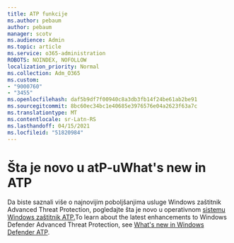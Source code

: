 ```yaml
---
title: ATP funkcije
ms.author: pebaum
author: pebaum
manager: scotv
ms.audience: Admin
ms.topic: article
ms.service: o365-administration
ROBOTS: NOINDEX, NOFOLLOW
localization_priority: Normal
ms.collection: Adm_O365
ms.custom:
- "9000760"
- "3455"
ms.openlocfilehash: daf5b9df7f00940c8a3db3fb14f24be61ab2be91
ms.sourcegitcommit: 8bc60ec34bc1e40685e3976576e04a2623f63a7c
ms.translationtype: MT
ms.contentlocale: sr-Latn-RS
ms.lasthandoff: 04/15/2021
ms.locfileid: "51820984"
---
```

# <a name="whats-new-in-atp"></a><span data-ttu-id="be381-102">Šta je novo u atP-u</span><span class="sxs-lookup"><span data-stu-id="be381-102">What's new in ATP</span></span>

<span data-ttu-id="be381-103">Da biste saznali više o najnovijim poboljšanjima usluge Windows zaštitnik Advanced Threat Protection, pogledajte šta je novo u operativnom [sistemu Windows zaštitnik ATP.](https://www.microsoft.com/security/blog/2018/11/15/whats-new-in-windows-defender-atp/)</span><span class="sxs-lookup"><span data-stu-id="be381-103">To learn about the latest enhancements to Windows Defender Advanced Threat Protection, see [What's new in Windows Defender ATP](https://www.microsoft.com/security/blog/2018/11/15/whats-new-in-windows-defender-atp/).</span></span>